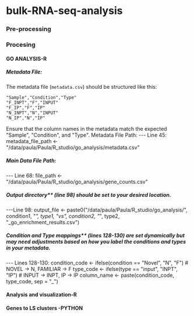 # bulk-RNA-seq-analysis
### Pre-processing
### Procesing

#### GO ANALYSIS-R

##### Metadata File:
The metadata file (`metadata.csv`) should be structured like this:

```csv
"Sample","Condition","Type"
"F_INPT","F","INPUT"
"F_IP","F","IP"
"N_INPT","N","INPUT"
"N_IP","N","IP"
```

Ensure that the column names in the metadata match the expected "Sample", "Condition", and "Type".
Metadata File Path:
--- Line 45: 
    metadata_file_path <- "/data/paula/Paula/R_studio/go_analysis/metadata.csv"

##### Main Data File Path:
--- Line 68:
    file_path <- "/data/paula/Paula/R_studio/go_analysis/gene_counts.csv"

##### Output directory** (line 98) should be set to your desired location.
---Line 98:
   output_file <- paste0("/data/paula/Paula/R_studio/go_analysis/", condition1, "_", type1, "_vs_", condition2, "_", type2, "_go_enrichment_results.csv")

##### Condition and Type mappings** (lines 128-130) are set dynamically but may need adjustments based on how you label the conditions and types in your metadata.
--- Lines 128-130:
   condition_code <- ifelse(condition == "Novel", "N", "F")  # NOVEL → N, FAMILIAR → F
   type_code <- ifelse(type == "input", "INPT", "IP")  # INPUT → INPT, IP → IP
   column_name <- paste(condition_code, type_code, sep = "_")

#### Analysis and visualization-R
#### Genes to LS clusters -PYTHON
